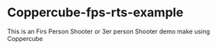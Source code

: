 # Coppercube-fps-rts-example
This is an Firs Person Shooter or 3er person Shooter demo make using Coppercube
